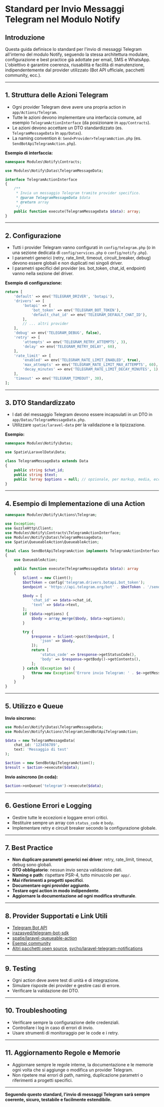 # Standard per Invio Messaggi Telegram nel Modulo Notify

## Introduzione
Questa guida definisce lo standard per l'invio di messaggi Telegram all'interno del modulo Notify, seguendo la stessa architettura modulare, configurazione e best practice già adottate per email, SMS e WhatsApp. L'obiettivo è garantire coerenza, riusabilità e facilità di manutenzione, indipendentemente dal provider utilizzato (Bot API ufficiale, pacchetti community, ecc.).

---

## 1. Struttura delle Azioni Telegram

- Ogni provider Telegram deve avere una propria action in `app/Actions/Telegram`.
- Tutte le azioni devono implementare una interfaccia comune, ad esempio `TelegramActionInterface` (da posizionare in `app/Contracts`).
- Le azioni devono accettare un DTO standardizzato (es. `TelegramMessageData` in `app/Datas`).
- La naming convention è: `Send<Provider>TelegramAction.php` (es. `SendBotApiTelegramAction.php`).

**Esempio di interfaccia:**
```php
namespace Modules\Notify\Contracts;

use Modules\Notify\Datas\TelegramMessageData;

interface TelegramActionInterface
{
    /**
     * Invia un messaggio Telegram tramite provider specifico.
     * @param TelegramMessageData $data
     * @return array
     */
    public function execute(TelegramMessageData $data): array;
}
```

---

## 2. Configurazione

- Tutti i provider Telegram vanno configurati in `config/telegram.php` (o in una sezione dedicata di `config/services.php` o `config/notify.php`).
- I parametri generici (retry, rate_limit, timeout, circuit_breaker, debug) devono essere globali e non duplicati nei singoli driver.
- I parametri specifici del provider (es. bot_token, chat_id, endpoint) vanno nella sezione del driver.

**Esempio di configurazione:**
```php
return [
    'default' => env('TELEGRAM_DRIVER', 'botapi'),
    'drivers' => [
        'botapi' => [
            'bot_token' => env('TELEGRAM_BOT_TOKEN'),
            'default_chat_id' => env('TELEGRAM_DEFAULT_CHAT_ID'),
        ],
        // ... altri provider
    ],
    'debug' => env('TELEGRAM_DEBUG', false),
    'retry' => [
        'attempts' => env('TELEGRAM_RETRY_ATTEMPTS', 3),
        'delay' => env('TELEGRAM_RETRY_DELAY', 60),
    ],
    'rate_limit' => [
        'enabled' => env('TELEGRAM_RATE_LIMIT_ENABLED', true),
        'max_attempts' => env('TELEGRAM_RATE_LIMIT_MAX_ATTEMPTS', 60),
        'decay_minutes' => env('TELEGRAM_RATE_LIMIT_DECAY_MINUTES', 1),
    ],
    'timeout' => env('TELEGRAM_TIMEOUT', 30),
];
```

---

## 3. DTO Standardizzato

- I dati del messaggio Telegram devono essere incapsulati in un DTO in `app/Datas/TelegramMessageData.php`.
- Utilizzare `spatie/laravel-data` per la validazione e la tipizzazione.

**Esempio:**
```php
namespace Modules\Notify\Datas;

use Spatie\LaravelData\Data;

class TelegramMessageData extends Data
{
    public string $chat_id;
    public string $text;
    public ?array $options = null; // opzionale, per markup, media, ecc.
}
```

---

## 4. Esempio di Implementazione di una Action

```php
namespace Modules\Notify\Actions\Telegram;

use Exception;
use GuzzleHttp\Client;
use Modules\Notify\Contracts\TelegramActionInterface;
use Modules\Notify\Datas\TelegramMessageData;
use Spatie\QueueableAction\QueueableAction;

final class SendBotApiTelegramAction implements TelegramActionInterface
{
    use QueueableAction;

    public function execute(TelegramMessageData $data): array
    {
        $client = new Client();
        $botToken = config('telegram.drivers.botapi.bot_token');
        $endpoint = 'https://api.telegram.org/bot' . $botToken . '/sendMessage';

        $body = [
            'chat_id' => $data->chat_id,
            'text' => $data->text,
        ];
        if ($data->options) {
            $body = array_merge($body, $data->options);
        }

        try {
            $response = $client->post($endpoint, [
                'json' => $body,
            ]);
            return [
                'status_code' => $response->getStatusCode(),
                'body' => $response->getBody()->getContents(),
            ];
        } catch (Exception $e) {
            throw new Exception('Errore invio Telegram: ' . $e->getMessage(), $e->getCode(), $e);
        }
    }
}
```

---

## 5. Utilizzo e Queue

**Invio sincrono:**
```php
use Modules\Notify\Datas\TelegramMessageData;
use Modules\Notify\Actions\Telegram\SendBotApiTelegramAction;

$data = new TelegramMessageData(
    chat_id: '123456789',
    text: 'Messaggio di test'
);

$action = new SendBotApiTelegramAction();
$result = $action->execute($data);
```

**Invio asincrono (in coda):**
```php
$action->onQueue('telegram')->execute($data);
```

---

## 6. Gestione Errori e Logging

- Gestire tutte le eccezioni e loggare errori critici.
- Restituire sempre un array con `status_code` e `body`.
- Implementare retry e circuit breaker secondo la configurazione globale.

---

## 7. Best Practice

- **Non duplicare parametri generici nei driver**: retry, rate_limit, timeout, debug sono globali.
- **DTO obbligatorio**: nessun invio senza validazione dati.
- **Naming e path**: rispettare PSR-4, tutto minuscolo per `app/`.
- **Mai riferimenti a progetti specifici**.
- **Documentare ogni provider aggiunto**.
- **Testare ogni action in modo indipendente**.
- **Aggiornare la documentazione ad ogni modifica strutturale**.

---

## 8. Provider Supportati e Link Utili

- [Telegram Bot API](https://core.telegram.org/bots/api)
- [irazasyed/telegram-bot-sdk](https://github.com/irazasyed/telegram-bot-sdk)
- [spatie/laravel-queueable-action](https://github.com/spatie/laravel-queueable-action)
- [Esempi community](https://laracasts.com/discuss/channels/laravel/telegram-bot-integration)
- [Altri pacchetti open source](https://github.com/telegram-bot-sdk/telegram-bot-sdk), [sycho/laravel-telegram-notifications](https://github.com/sycho/laravel-telegram-notifications)

---

## 9. Testing

- Ogni action deve avere test di unità e di integrazione.
- Simulare risposte dei provider e gestire casi di errore.
- Verificare la validazione dei DTO.

---

## 10. Troubleshooting

- Verificare sempre la configurazione delle credenziali.
- Controllare i log in caso di errori di invio.
- Usare strumenti di monitoraggio per le code e i retry.

---

## 11. Aggiornamento Regole e Memorie

- Aggiornare sempre le regole interne, la documentazione e le memorie ogni volta che si aggiunge o modifica un provider Telegram.
- Non ripetere mai errori di path, naming, duplicazione parametri o riferimenti a progetti specifici.

---

**Seguendo questo standard, l'invio di messaggi Telegram sarà sempre coerente, sicuro, testabile e facilmente estendibile.** 
